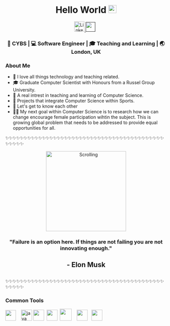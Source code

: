 <div align="center">
  <h1> Hello World <img src="https://media.giphy.com/media/hvRJCLFzcasrR4ia7z/giphy.gif" width="25px"></h1>
</div>
 
<p align='center'> 
<a href="https://www.linkedin.com/in/jean-marc-bissick-945b3a153/"><img alt="LinkedIn" title="LinkedIn" height="32" width="32" src="https://raw.githubusercontent.com/peterthehan/peterthehan/master/assets/linkedin.svg">
<a href=""><img height="30" src="https://raw.githubusercontent.com/trinwin/trinwin/master/icons/twitter.png?raw=true"></a>&nbsp;&nbsp;
  
  
<div align="center">
<h3> 🐧 CYBS | 💻 Software Engineer | 🎓 Teaching and Learning | 🌏 London, UK  </h3> 
</div>


### About Me 

- 💛 I love all things technology and teaching related.
- 🎓 Graduate Computer Scientist with Honours from a Russel Group University.
- 🏫 A real intrest in teaching and learning of Computer Science.
- 🥋 Projects that integrate Computer Science within Sports.
- 💭 Let's get to know each other 
- 👨👩 My next goal within Computer Science is to research how we can change
      encourage female participation wihtin the subject. This is growing global problem that needs
      to be addressed to provide equal opportunities for all.
      
✨✨✨✨✨✨✨✨✨✨✨✨✨✨✨✨✨✨✨✨✨✨✨✨✨✨✨✨✨✨✨✨✨✨✨✨✨✨✨✨✨✨✨✨✨✨✨✨

<div align="center">
   <img src="https://pbs.twimg.com/media/Dm1CXzzW4AAfsub.jpg" img height="250" align='center'  alt="Scrolling">
  <h3> "Failure is an option here. If things are not failing you are not innovating enough." </h3>
  <h2> - Elon Musk <h2>
</div>
  
✨✨✨✨✨✨✨✨✨✨✨✨✨✨✨✨✨✨✨✨✨✨✨✨✨✨✨✨✨✨✨✨✨✨✨✨✨✨✨✨✨✨✨✨✨✨✨✨

### Common Tools
<a href="#" alt="javascript"><img height="33" src="https://github.com/blackcater/blackcater/raw/master/images/logo-javascript.svg"></a>&nbsp;&nbsp;&nbsp;
<a href='https://svgshare.com/s/ShQ' ><img height="34" src='https://svgshare.com/i/ShQ.svg' title='java' /></a>
<a href="#" alt="python"><img height="34" src="https://upload.wikimedia.org/wikipedia/commons/f/f8/Python_logo_and_wordmark.svg"></a>&nbsp;
<a href="#" alt="haskell"><img height="34" src="https://svgshare.com/i/Sex.svg"></a>&nbsp;
<a href="#" alt="nodejs"><img height="37" src="https://github.com/blackcater/blackcater/raw/master/images/logo-nodejs.svg"></a>&nbsp;&nbsp;&nbsp;
<a href="#" alt="swift"><img height="34" src="https://svgshare.com/i/NWS.svg"></a>&nbsp;&nbsp;
<a href="#" alt="react"><img height="34" src="https://svgshare.com/i/RjK.svg"></a>&nbsp;

